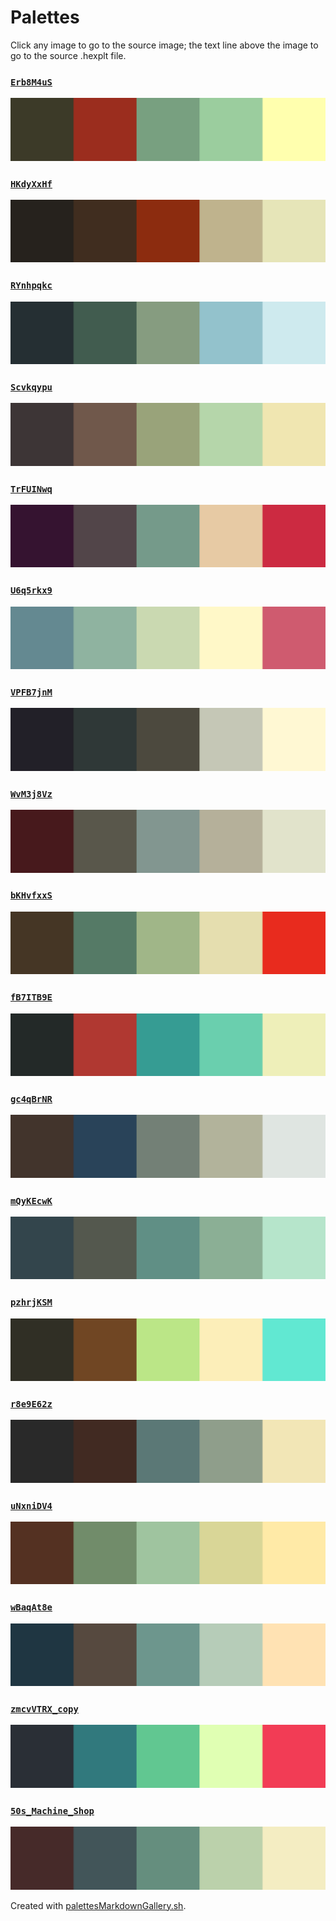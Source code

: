 # Palettes

Click any image to go to the source image; the text line above the image to go to the source .hexplt file.

### [`Erb8M4uS`](Erb8M4uS.hexplt)

[ ![Erb8M4uS.png](Erb8M4uS.png) ](Erb8M4uS.png)

### [`HKdyXxHf`](HKdyXxHf.hexplt)

[ ![HKdyXxHf.png](HKdyXxHf.png) ](HKdyXxHf.png)

### [`RYnhpqkc`](RYnhpqkc.hexplt)

[ ![RYnhpqkc.png](RYnhpqkc.png) ](RYnhpqkc.png)

### [`Scvkqypu`](Scvkqypu.hexplt)

[ ![Scvkqypu.png](Scvkqypu.png) ](Scvkqypu.png)

### [`TrFUINwq`](TrFUINwq.hexplt)

[ ![TrFUINwq.png](TrFUINwq.png) ](TrFUINwq.png)

### [`U6q5rkx9`](U6q5rkx9.hexplt)

[ ![U6q5rkx9.png](U6q5rkx9.png) ](U6q5rkx9.png)

### [`VPFB7jnM`](VPFB7jnM.hexplt)

[ ![VPFB7jnM.png](VPFB7jnM.png) ](VPFB7jnM.png)

### [`WvM3j8Vz`](WvM3j8Vz.hexplt)

[ ![WvM3j8Vz.png](WvM3j8Vz.png) ](WvM3j8Vz.png)

### [`bKHvfxxS`](bKHvfxxS.hexplt)

[ ![bKHvfxxS.png](bKHvfxxS.png) ](bKHvfxxS.png)

### [`fB7ITB9E`](fB7ITB9E.hexplt)

[ ![fB7ITB9E.png](fB7ITB9E.png) ](fB7ITB9E.png)

### [`gc4qBrNR`](gc4qBrNR.hexplt)

[ ![gc4qBrNR.png](gc4qBrNR.png) ](gc4qBrNR.png)

### [`mQyKEcwK`](mQyKEcwK.hexplt)

[ ![mQyKEcwK.png](mQyKEcwK.png) ](mQyKEcwK.png)

### [`pzhrjKSM`](pzhrjKSM.hexplt)

[ ![pzhrjKSM.png](pzhrjKSM.png) ](pzhrjKSM.png)

### [`r8e9E62z`](r8e9E62z.hexplt)

[ ![r8e9E62z.png](r8e9E62z.png) ](r8e9E62z.png)

### [`uNxniDV4`](uNxniDV4.hexplt)

[ ![uNxniDV4.png](uNxniDV4.png) ](uNxniDV4.png)

### [`wBaqAt8e`](wBaqAt8e.hexplt)

[ ![wBaqAt8e.png](wBaqAt8e.png) ](wBaqAt8e.png)

### [`zmcvVTRX_copy`](zmcvVTRX_copy.hexplt)

[ ![zmcvVTRX_copy.png](zmcvVTRX_copy.png) ](zmcvVTRX_copy.png)

### [`50s_Machine_Shop`](50s_Machine_Shop.hexplt)

[ ![50s_Machine_Shop.png](50s_Machine_Shop.png) ](50s_Machine_Shop.png)

Created with [palettesMarkdownGallery.sh](https://github.com/earthbound19/_ebDev/blob/master/scripts/palettesMarkdownGallery.sh).